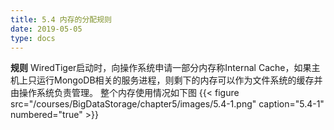 ```yaml
---
title: 5.4 内存的分配规则
date: 2019-05-05
type: docs
---
```

**规则**
WiredTiger启动时，向操作系统申请一部分内存称Internal Cache，如果主机上只运行MongoDB相关的服务进程，则剩下的内存可以作为文件系统的缓存并由操作系统负责管理。
整个内存使用情况如下图
{{< figure src="/courses/BigDataStorage/chapter5/images/5.4-1.png" caption="5.4-1" numbered="true" >}}
